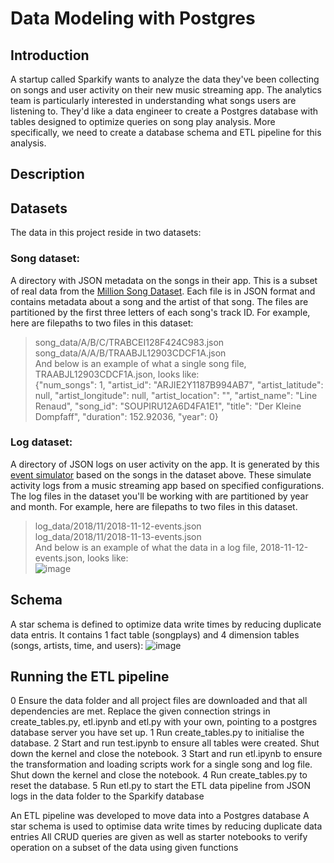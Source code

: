 # Data Modeling with Postgres
## Introduction
A startup called Sparkify wants to analyze the data they've been collecting on songs and user activity on their new music streaming app. The analytics team is particularly interested in understanding what songs users are listening to. 
They'd like a data engineer to create a Postgres database with tables designed to optimize queries on song play analysis. More specifically, we need to create a database schema and ETL pipeline for this analysis.

## Description

## Datasets
The data in this project reside in two datasets:
### Song dataset: 
A directory with JSON metadata on the songs in their app.
This is a subset of real data from the [Million Song Dataset](http://millionsongdataset.com/). Each file is in JSON format and contains metadata about a song and the artist of that song. The files are partitioned by the first three letters of each song's track ID. For example, here are filepaths to two files in this dataset:
> song_data/A/B/C/TRABCEI128F424C983.json   
> song_data/A/A/B/TRAABJL12903CDCF1A.json   
And below is an example of what a single song file, TRAABJL12903CDCF1A.json, looks like:    
> {"num_songs": 1, "artist_id": "ARJIE2Y1187B994AB7", "artist_latitude": null, "artist_longitude": null, "artist_location": "", "artist_name": "Line Renaud", "song_id": "SOUPIRU12A6D4FA1E1", "title": "Der Kleine Dompfaff", "duration": 152.92036, "year": 0}

### Log dataset:
A directory of JSON logs on user activity on the app. It is generated by this [event simulator](https://github.com/Interana/eventsim) based on the songs in the dataset above. These simulate activity logs from a music streaming app based on specified configurations.   
The log files in the dataset you'll be working with are partitioned by year and month. For example, here are filepaths to two files in this dataset.   
> log_data/2018/11/2018-11-12-events.json   
> log_data/2018/11/2018-11-13-events.json   
And below is an example of what the data in a log file, 2018-11-12-events.json, looks like:    
![image](https://user-images.githubusercontent.com/60242372/120562699-c2d56e00-c3bb-11eb-8c96-2bcf071cca56.png)



## Schema
A star schema is defined to optimize data write times by reducing duplicate data entris. It contains 1 fact table (songplays) and 4 dimension tables (songs, artists, time, and users):
![image](https://user-images.githubusercontent.com/60242372/120561899-41311080-c3ba-11eb-9497-496e10575a54.png)


## Running the ETL pipeline
0 Ensure the data folder and all project files are downloaded and that all dependencies are met. Replace the given connection strings in create_tables.py, etl.ipynb and etl.py with your own, pointing to a postgres database server you have set up.
1 Run create_tables.py to initialise the database.
2 Start and run test.ipynb to ensure all tables were created. Shut down the kernel and close the notebook.
3 Start and run etl.ipynb to ensure the transformation and loading scripts work for a single song and log file. Shut down the kernel and close the notebook.
4 Run create_tables.py to reset the database.
5 Run etl.py to start the ETL data pipeline from JSON logs in the data folder to the Sparkify database


An ETL pipeline was developed to move data into a Postgres database
A star schema is used to optimise data write times by reducing duplicate data entries
All CRUD queries are given as well as starter notebooks to verify operation on a subset of the data using given functions
